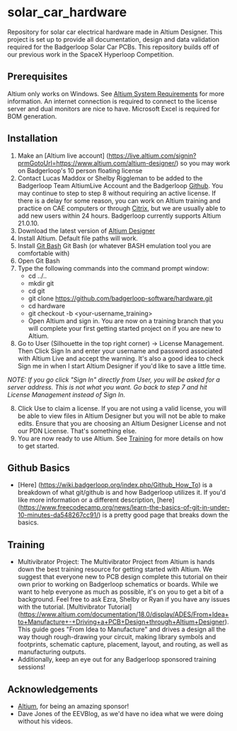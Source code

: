 # solar_car_hardware
Repository for solar car electrical hardware made in Altium Designer. This project is set up to provide all documentation, design and data validation required for the Badgerloop Solar Car PCBs. This repository builds off of our previous work in the SpaceX Hyperloop Competition.

## Prerequisites
Altium only works on Windows. See  [Altium System Requirements](https://www.altium.com/documentation/18.0/display/ADES/Altium+Designer+-+((System+Requirements))") for more information. An internet connection is required to connect to the license server and dual monitors are nice to have. Microsoft Excel is required for BOM generation.

## Installation
1. Make an [Altium live account] (https://live.altium.com/signin?prmGotoUrl=https://www.altium.com/altium-designer/) so you may work on Badgerloop's 10 person floating license
2. Contact Lucas Maddox or Shelby Riggleman to be added to the Badgerloop Team AltiumLive Account and the Badgerloop [Github](https://github.com/badgerloop-software"). You may continue to step to step 8 without requiring an active license. If there is a delay for some reason, you can work on Altium training and practice on CAE computers or through [Citrix](https://remote.engr.wisc.edu/vpn/index.html), but we are usually able to add new users within 24 hours. Badgerloop currently supports Altium 21.0.10. 
3. Download the latest version of [Altium Designer](https://www.altium.com/products/downloads) 
4. Install Altium. Default file paths will work.
5. Install [Git Bash](https://gitforwindows.org/") Git Bash (or whatever BASH emulation tool you are comfortable with)
6. Open Git Bash
7. Type the following commands into the command prompt window:
   + cd ../..
   + mkdir git
   + cd git
   + git clone https://github.com/badgerloop-software/hardware.git
   + cd hardware
   + git checkout -b <your-username_training>
   + Open Altium and sign in. You are now on a training branch that you will complete your first getting started project on if you are new to Altium. 
8. Go to User (Silhouette in the top right corner) -> License Management. Then Click Sign In and enter your username and password associated with Altium Live and accept the warning. It's also a good idea to check Sign me in when I start Altium Designer if you'd like to save a little time.

_NOTE: If you go click "Sign In" directly from User, you will be asked for a server address. This is not what you want. Go back to step 7 and hit License Management instead of Sign In._ 

8. Click Use to claim a license. If you are not using a valid license, you will be able to view files in Altium Designer but you will not be able to make edits. Ensure that you are choosing an Altium Designer License and not our PDN License. That's something else. 
9. You are now ready to use Altium. See [Training](#training) for more details on how to get started. 

## Github Basics
+ [Here] (https://wiki.badgerloop.org/index.php/Github_How_To) is a breakdown of what git/github is and how Badgerloop utilizes it. If you'd like more information or a different description, [here] (https://www.freecodecamp.org/news/learn-the-basics-of-git-in-under-10-minutes-da548267cc91/) is a pretty good page that breaks down the basics.

## Training 
+ Multivibrator Project: The Multivibrator Project from Altium is hands down the best training resource for getting started with Altium. We suggest that everyone new to PCB design complete this tutorial on their own prior to working on Badgerloop schematics or boards. While we want to help everyone as much as possible, it's on you to get a bit of a background. Feel free to ask Ezra, Shelby or Ryan if you have any issues with the tutorial. [Multivibrator Tutorial] (https://www.altium.com/documentation/18.0/display/ADES/From+Idea+to+Manufacture+-+Driving+a+PCB+Design+through+Altium+Designer). This guide goes "From Idea to Manufacture" and drives a design all the way though rough-drawing your circuit, making library symbols and footprints, schematic capture, placement, layout, and routing, as well as manufacturing outputs. 
+ Additionally, keep an eye out for any Badgerloop sponsored training sessions! 

## Acknowledgements
+ [Altium](www.altium.com), for being an amazing sponsor! 
+ Dave Jones of the EEVBlog, as we'd have no idea what we were doing without his videos.

